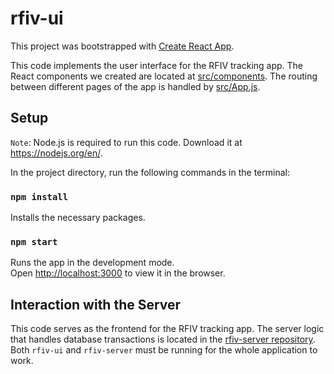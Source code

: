 # rfiv-ui

This project was bootstrapped with [Create React App](https://github.com/facebook/create-react-app).

This code implements the user interface for the RFIV tracking app. The React components we created are located at [src/components](src/components). The routing between different pages of the app is handled by [src/App.js](src/App.js).

## Setup

`Note`: Node.js is required to run this code. Download it at https://nodejs.org/en/.

In the project directory, run the following commands in the terminal:

### `npm install`

Installs the necessary packages.

### `npm start`

Runs the app in the development mode.\
Open [http://localhost:3000](http://localhost:3000) to view it in the browser.

## Interaction with the Server

This code serves as the frontend for the RFIV tracking app. The server logic that handles database transactions is located in the [rfiv-server repository](https://github.com/ManeuverOn/rfiv-server). Both `rfiv-ui` and `rfiv-server` must be running for the whole application to work.